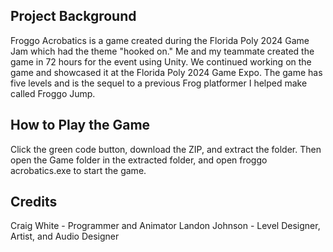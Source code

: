 ## Project Background
Froggo Acrobatics is a game created during the Florida Poly 2024 Game Jam which had the theme "hooked on." 
Me and my teammate created the game in 72 hours for the event using Unity. 
We continued working on the game and showcased it at the Florida Poly 2024 Game Expo.
The game has five levels and is the sequel to a previous Frog platformer I helped make called Froggo Jump.

## How to Play the Game
Click the green code button, download the ZIP, and extract the folder. Then open the Game folder in the extracted folder, and open froggo acrobatics.exe to start the game.

## Credits
Craig White - Programmer and Animator
Landon Johnson - Level Designer, Artist, and Audio Designer
